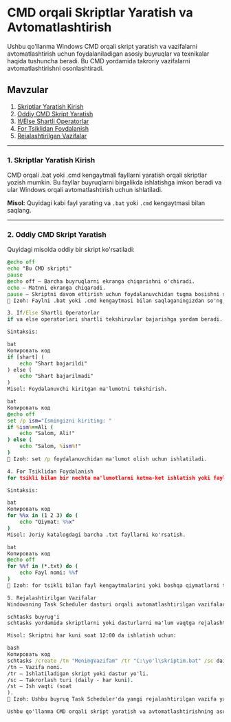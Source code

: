 # CMD orqali Skriptlar Yaratish va Avtomatlashtirish

Ushbu qo'llanma Windows CMD orqali skript yaratish va vazifalarni avtomatlashtirish uchun foydalaniladigan asosiy buyruqlar va texnikalar haqida tushuncha beradi. Bu CMD yordamida takroriy vazifalarni avtomatlashtirishni osonlashtiradi.

## Mavzular

1. [Skriptlar Yaratish Kirish](#skriptlar-yaratish-kirish)
2. [Oddiy CMD Skript Yaratish](#oddiy-cmd-skript-yaratish)
3. [If/Else Shartli Operatorlar](#ifelse-shartli-operatorlar)
4. [For Tsiklidan Foydalanish](#for-tsiklidan-foydalanish)
5. [Rejalashtirilgan Vazifalar](#rejalashtirilgan-vazifalar)

---

### 1. Skriptlar Yaratish Kirish

CMD orqali .bat yoki .cmd kengaytmali fayllarni yaratish orqali skriptlar yozish mumkin. Bu fayllar buyruqlarni birgalikda ishlatishga imkon beradi va ular Windows orqali avtomatlashtirish uchun ishlatiladi.

**Misol:** Quyidagi kabi fayl yarating va `.bat` yoki `.cmd` kengaytmasi bilan saqlang.

---

### 2. Oddiy CMD Skript Yaratish

Quyidagi misolda oddiy bir skript ko'rsatiladi:

```bat
@echo off
echo "Bu CMD skripti"
pause
@echo off – Barcha buyruqlarni ekranga chiqarishni o'chiradi.
echo – Matnni ekranga chiqaradi.
pause – Skriptni davom ettirish uchun foydalanuvchidan tugma bosishni so'raydi.
📘 Izoh: Faylni .bat yoki .cmd kengaytmasi bilan saqlaganingizdan so'ng, uni ikki marta bosish orqali ishga tushirishingiz mumkin.

3. If/Else Shartli Operatorlar
if va else operatorlari shartli tekshiruvlar bajarishga yordam beradi.

Sintaksis:

bat
Копировать код
if [shart] ( 
    echo "Shart bajarildi"
) else (
    echo "Shart bajarilmadi"
)
Misol: Foydalanuvchi kiritgan ma'lumotni tekshirish.

bat
Копировать код
@echo off
set /p ism="Ismingizni kiriting: "
if %ism%==Ali (
    echo "Salom, Ali!"
) else (
    echo "Salom, %ism%!"
)
📘 Izoh: set /p foydalanuvchidan ma'lumot olish uchun ishlatiladi.

4. For Tsiklidan Foydalanish
for tsikli bilan bir nechta ma'lumotlarni ketma-ket ishlatish yoki fayllarni qayta ishlash mumkin.

Sintaksis:

bat
Копировать код
for %%x in (1 2 3) do (
    echo "Qiymat: %%x"
)
Misol: Joriy katalogdagi barcha .txt fayllarni ko'rsatish.

bat
Копировать код
@echo off
for %%f in (*.txt) do (
    echo Fayl nomi: %%f
)
📘 Izoh: for tsikli bilan fayl kengaytmalarini yoki boshqa qiymatlarni takrorlash mumkin.

5. Rejalashtirilgan Vazifalar
Windowsning Task Scheduler dasturi orqali avtomatlashtirilgan vazifalarni rejalashtirish mumkin. Buning uchun CMD dan schtasks buyrug'i foydalaniladi.

schtasks buyrug'i
schtasks yordamida skriptlarni yoki dasturlarni ma'lum vaqtga rejalashtirish mumkin.

Misol: Skriptni har kuni soat 12:00 da ishlatish uchun:

bash
Копировать код
schtasks /create /tn "MeningVazifam" /tr "C:\yo'l\skriptim.bat" /sc daily /st 12:00
/tn – Vazifa nomi.
/tr – Ishlatiladigan skript yoki dastur yo'li.
/sc – Takrorlash turi (daily - har kuni).
/st – Ish vaqti (soat
).
📘 Izoh: Ushbu buyruq Task Scheduler'da yangi rejalashtirilgan vazifa yaratadi va belgilangan vaqtga asosan ishlaydi.

Ushbu qo'llanma CMD orqali skript yaratish va avtomatlashtirishning asosiy texnikalarini o'z ichiga oladi. Yozilgan skriptlarni Windows Task Scheduler bilan birgalikda ishlatish orqali tizimning turli qismlarini avtomatlashtirish mumkin.
